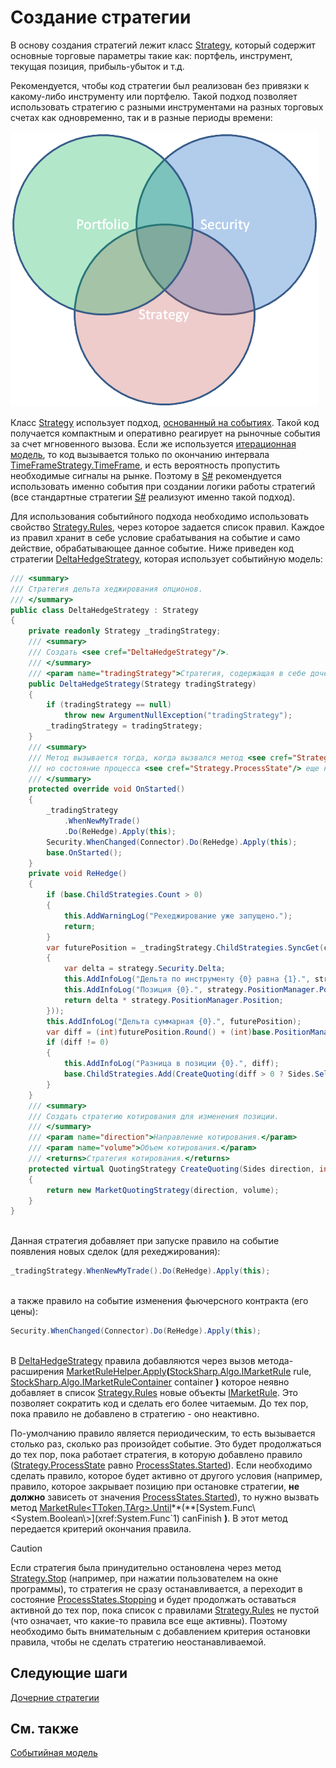 # Создание стратегии

В основу создания стратегий лежит класс [Strategy](xref:StockSharp.Algo.Strategies.Strategy), который содержит основные торговые параметры такие как: портфель, инструмент, текущая позиция, прибыль\-убыток и т.д. 

Рекомендуется, чтобы код стратегии был реализован без привязки к какому\-либо инструменту или портфелю. Такой подход позволяет использовать стратегию с разными инструментами на разных торговых счетах как одновременно, так и в разные периоды времени: 

![strategy](../images/strategy.png)

Класс [Strategy](xref:StockSharp.Algo.Strategies.Strategy) использует подход, [основанный на событиях](EventModel.md). Такой код получается компактным и оперативно реагирует на рыночные события за счет мгновенного вызова. Если же используется [итерационная модель](StrategyCreate.md), то код вызывается только по окончанию интервала [TimeFrameStrategy.TimeFrame](xref:StockSharp.Algo.Strategies.TimeFrameStrategy.TimeFrame), и есть вероятность пропустить необходимые сигналы на рынке. Поэтому в [S\#](StockSharpAbout.md) рекомендуется использовать именно события при создании логики работы стратегий (все стандартные стратегии [S\#](StockSharpAbout.md) реализуют именно такой подход). 

Для использования событийного подхода необходимо использовать свойство [Strategy.Rules](xref:StockSharp.Algo.Strategies.Strategy.Rules), через которое задается список правил. Каждое из правил хранит в себе условие срабатывания на событие и само действие, обрабатывающее данное событие. Ниже приведен код стратегии [DeltaHedgeStrategy](xref:StockSharp.Algo.Strategies.Derivatives.DeltaHedgeStrategy), которая использует событийную модель: 

```cs
/// <summary>
/// Стратегия дельта хеджирования опционов.
/// </summary>
public class DeltaHedgeStrategy : Strategy
{
    private readonly Strategy _tradingStrategy;
    /// <summary>
    /// Создать <see cref="DeltaHedgeStrategy"/>.
    /// </summary>
    /// <param name="tradingStrategy">Стратегия, содержащая в себе дочерние стратегии, которые торгуют по отдельному страйку.</param>
    public DeltaHedgeStrategy(Strategy tradingStrategy)
    {
        if (tradingStrategy == null)
            throw new ArgumentNullException("tradingStrategy");
        _tradingStrategy = tradingStrategy;
    }
    /// <summary>
    /// Метод вызывается тогда, когда вызвался метод <see cref="Strategy.Start"/>,
    /// но состояние процесса <see cref="Strategy.ProcessState"/> еще не перешло в значение <see cref="ProcessStates.Started"/>.
    /// </summary>
    protected override void OnStarted()
    {
        _tradingStrategy
            .WhenNewMyTrade()
            .Do(ReHedge).Apply(this);
        Security.WhenChanged(Connector).Do(ReHedge).Apply(this);
        base.OnStarted();
    }
    private void ReHedge()
    {
        if (base.ChildStrategies.Count > 0)
        {
            this.AddWarningLog("Рехеджирование уже запущено.");
            return;
        }
        var futurePosition = _tradingStrategy.ChildStrategies.SyncGet(c => c.Sum(strategy =>
        {
            var delta = strategy.Security.Delta;
            this.AddInfoLog("Дельта по инструменту {0} равна {1}.", strategy.Security, delta);
            this.AddInfoLog("Позиция {0}.", strategy.PositionManager.Position);
            return delta * strategy.PositionManager.Position;
        }));
        this.AddInfoLog("Дельта суммарная {0}.", futurePosition);
        var diff = (int)futurePosition.Round() + (int)base.PositionManager.Position;
        if (diff != 0)
        {
            this.AddInfoLog("Разница в позиции {0}.", diff);
            base.ChildStrategies.Add(CreateQuoting(diff > 0 ? Sides.Sell : Sides.Buy, diff.Abs()));
        }
    }
    /// <summary>
    /// Создать стратегию котирования для изменения позиции.
    /// </summary>
    /// <param name="direction">Направление котирования.</param>
    /// <param name="volume">Объем котирования.</param>
    /// <returns>Стратегия котирования.</returns>
    protected virtual QuotingStrategy CreateQuoting(Sides direction, int volume)
    {
        return new MarketQuotingStrategy(direction, volume);
    }
}
		
```

Данная стратегия добавляет при запуске правило на событие появления новых сделок (для рехеджирования): 

```cs
_tradingStrategy.WhenNewMyTrade().Do(ReHedge).Apply(this);
		
```

а также правило на событие изменения фьючерсного контракта (его цены): 

```cs
Security.WhenChanged(Connector).Do(ReHedge).Apply(this);
		
```

В [DeltaHedgeStrategy](xref:StockSharp.Algo.Strategies.Derivatives.DeltaHedgeStrategy) правила добавляются через вызов метода\-расширения [MarketRuleHelper.Apply](xref:StockSharp.Algo.MarketRuleHelper.Apply(StockSharp.Algo.IMarketRule,StockSharp.Algo.IMarketRuleContainer))**(**[StockSharp.Algo.IMarketRule](xref:StockSharp.Algo.IMarketRule) rule, [StockSharp.Algo.IMarketRuleContainer](xref:StockSharp.Algo.IMarketRuleContainer) container **)** которое неявно добавляет в список [Strategy.Rules](xref:StockSharp.Algo.Strategies.Strategy.Rules) новые объекты [IMarketRule](xref:StockSharp.Algo.IMarketRule). Это позволяет сократить код и сделать его более читаемым. До тех пор, пока правило не добавлено в стратегию \- оно неактивно. 

По\-умолчанию правило является периодическим, то есть вызывается столько раз, сколько раз произойдет событие. Это будет продолжаться до тех пор, пока работает стратегия, в которую добавлено правило ([Strategy.ProcessState](xref:StockSharp.Algo.Strategies.Strategy.ProcessState) равно [ProcessStates.Started](xref:StockSharp.Algo.ProcessStates.Started)). Если необходимо сделать правило, которое будет активно от другого условия (например, правило, которое закрывает позицию при остановке стратегии, **не должно** зависеть от значения [ProcessStates.Started](xref:StockSharp.Algo.ProcessStates.Started)), то нужно вызвать метод [MarketRule\<TToken,TArg\>.Until](xref:StockSharp.Algo.MarketRule`2.Until(System.Func{System.Boolean}))**(**[System.Func\<System.Boolean\>](xref:System.Func`1) canFinish **)**. В этот метод передается критерий окончания правила. 

> [!CAUTION]
> Если стратегия была принудительно остановлена через метод [Strategy.Stop](xref:StockSharp.Algo.Strategies.Strategy.Stop) (например, при нажатии пользователем на окне программы), то стратегия не сразу останавливается, а переходит в состояние [ProcessStates.Stopping](xref:StockSharp.Algo.ProcessStates.Stopping) и будет продолжать оставаться активной до тех пор, пока список с правилами [Strategy.Rules](xref:StockSharp.Algo.Strategies.Strategy.Rules) не пустой (что означает, что какие\-то правила все еще активны). Поэтому необходимо быть внимательным с добавлением критерия остановки правила, чтобы не сделать стратегию неостанавливаемой. 

## Следующие шаги

[Дочерние стратегии](StrategyChilds.md)

## См. также

[Событийная модель](EventModel.md)
